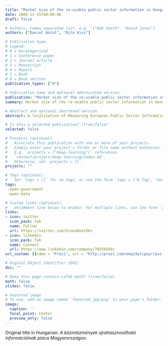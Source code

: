 ```yaml
---
title: "Market size of the re-usable public sector information in Hungary"
date: 2009-12-15T00:00:00
draft: false

# Authors. Comma separated list, e.g. `["Bob Smith", "David Jones"]`.
authors: ["Daniel Antal", "Rita Kiss"]

# Publication type.
# Legend:
# 0 = Uncategorized
# 1 = Conference paper
# 2 = Journal article
# 3 = Manuscript
# 4 = Report
# 5 = Book
# 6 = Book section
publication_types: ["0"]

# Publication name and optional abbreviated version.
publication: "Market size of the re-usable public sector information in Hungary"
summary: Market size of the re-usable public sector information in Hungary

# Abstract and optional shortened version.
abstract: A localization of Measuring European Public Sector Information Resources for Hungary     in the fields of 1. Business information, 2. Geographic information 3. Legal information 4.       Meteorological information 5. Social data and 6. Transport information. Market sizing, service    levels, pricing.

# Is this a selected publication? (true/false)
selected: false

# Projects (optional).
#   Associate this publication with one or more of your projects.
#   Simply enter your project's folder or file name without extension.
#   E.g. `projects = ["deep-learning"]` references 
#   `content/project/deep-learning/index.md`.
#   Otherwise, set `projects = []`.
projects: ""

# Tags (optional).
#   Set `tags = []` for no tags, or use the form `tags = ["A Tag", "Another Tag"]` for one or more tags.
tags: 
 -open-government
 -open-data

# Custom links (optional).
#   Uncomment line below to enable. For multiple links, use the form `[{...}, {...}, {...}]`.
links:
- icon: twitter
  icon_pack: fab
  name: Follow
  url: https://twitter.com/GreenDealObs
- icon: linkedin
  icon_pack: fab
  name: Connect
  url: https://www.linkedin.com/company/78556699/
url_custom: [{name = "Prezi", url = "http://prezi.com/emqi9ylcpuyr/psi-magyarorszagi-piac/"}]

# Digital Object Identifier (DOI)
doi: ""

# Does this page contain LaTeX math? (true/false)
math: false
slides: false

# Featured image
# To use, add an image named `featured.jpg/png` to your page's folder. 
image:
  caption: ''
  focal_point: Center
  preview_only: false
---
```


Original title in Hungarian: _A közintézmények újrahasznosítható információinak piaca Magyarországon_.

